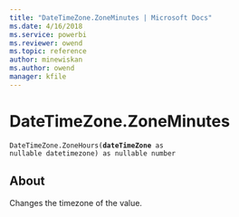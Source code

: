 ```yaml
---
title: "DateTimeZone.ZoneMinutes | Microsoft Docs"
ms.date: 4/16/2018
ms.service: powerbi
ms.reviewer: owend
ms.topic: reference
author: minewiskan
ms.author: owend
manager: kfile
---
```

# DateTimeZone.ZoneMinutes
<code>DateTimeZone.ZoneHours(**dateTimeZone** as nullable datetimezone) as nullable number</code>
## About
Changes the timezone of the value.

